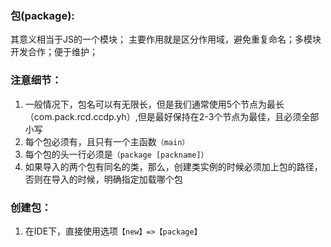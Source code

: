 ### 包(package):
其意义相当于JS的一个模块；
主要作用就是区分作用域，避免重复命名；多模块开发合作；便于维护；

### 注意细节：
1. 一般情况下，包名可以有无限长，但是我们通常使用5个节点为最长（com.pack.rcd.ccdp.yh）,但是最好保持在2-3个节点为最佳，且必须全部小写
2. 每个包必须有，且只有一个主函数`（main）`
3. 每个包的头一行必须是`（package [packname]）`
4. 如果导入的两个包有同名的类，那么，创建类实例的时候必须加上包的路径，否则在导入的时候，明确指定加载哪个包

### 创建包：
1. 在IDE下，直接使用选项`【new】=>【package】`